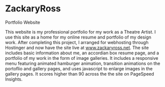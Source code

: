 # ZackaryRoss
Portfolio Website

This website is my professional portfolio for my work as a Theatre Artist. I use this site as a home for my online resume and portfolio of my design work. After completing this project, I arranged for webhosting through Hostinger and now have the site live at www.zackaryross.net. The site includes basic information about me, an accordian box resume page, and a portfolio of my work in the form of image galleries. It includes a responsive menu featuring animated hamburger animation, transition animations on the portoflio and gallery pages, and uses javascript to enlarge images in the gallery pages. It scores higher than 90 across the the site on PageSpeed Insights.
